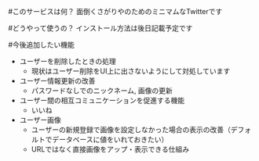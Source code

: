 #このサービスは何？
面倒くさがりやのためのミニマムなTwitterです

#どうやって使うの？
インストール方法は後日記載予定です

#今後追加したい機能
* ユーザーを削除したときの処理
  * 現状はユーザー削除をUI上に出さないようにして対処しています
* ユーザー情報更新の改善
  * パスワードなしでのニックネーム, 画像の更新
* ユーザー間の相互コミュニケーションを促進する機能
  * いいね
* ユーザー画像
  * ユーザーの新規登録で画像を設定しなかった場合の表示の改善（デフォルトでデータベースに値をいれておきたい）
  * URLではなく直接画像をアップ・表示できる仕組み
